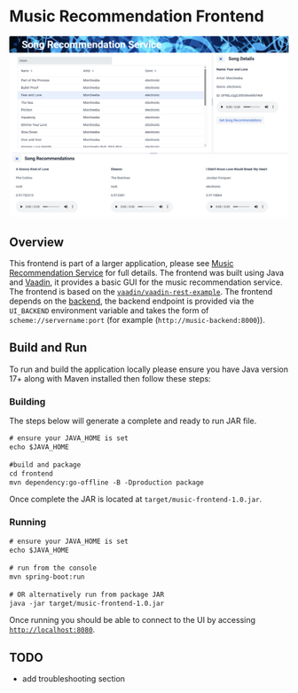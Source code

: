 # Music Recommendation Frontend

![UI screenshot](./misc/screenshot.png)

## Overview
This frontend is part of a larger application, please see [Music Recommendation Service](../README.md) for full details. The frontend was built using Java and [Vaadin](https://vaadin.com/), it provides a basic GUI for the music recommendation service. The frontend is based on the [`vaadin/vaadin-rest-example`](https://github.com/vaadin/vaadin-rest-example). The frontend depends on the [backend](../backend/README.md), the backend endpoint is provided via the `UI_BACKEND` environment variable and takes the form of `scheme://servername:port` (for example (`http://music-backend:8000`)).

## Build and Run
To run and build the application locally please ensure you have Java version 17+ along with Maven installed then follow these steps:

### Building
The steps below will generate a complete and ready to run JAR file.
```
# ensure your JAVA_HOME is set
echo $JAVA_HOME

#build and package
cd frontend
mvn dependency:go-offline -B -Dproduction package
```
Once complete the JAR is located at `target/music-frontend-1.0.jar`.

### Running
```
# ensure your JAVA_HOME is set
echo $JAVA_HOME

# run from the console
mvn spring-boot:run

# OR alternatively run from package JAR
java -jar target/music-frontend-1.0.jar
```
Once running you should be able to connect to the UI by accessing [`http://localhost:8080`](http://localhost:8080).

## TODO
- add troubleshooting section